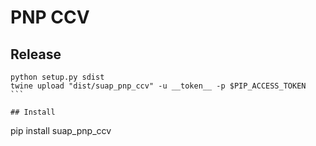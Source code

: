 # PNP CCV

## Release

````
python setup.py sdist
twine upload "dist/suap_pnp_ccv" -u __token__ -p $PIP_ACCESS_TOKEN
```

## Install

````
pip install suap_pnp_ccv
```

